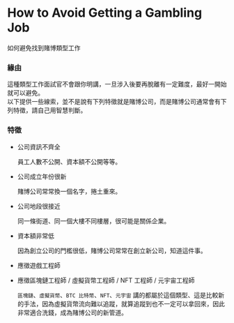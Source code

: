 # How to Avoid Getting a Gambling Job
如何避免找到賭博類型工作

### 緣由
這種類型工作面試官不會跟你明講，一旦涉入後要再脫離有一定難度，最好一開始就可以避免。  
以下提供一些線索，並不是說有下列特徵就是賭博公司，而是賭博公司通常會有下列特徵，請自己用智慧判斷。  

### 特徵
- 公司資訊不齊全

  員工人數不公開、資本額不公開等等。

- 公司成立年份很新 

  賭博公司常常換一個名字，捲土重來。
  
- 公司地段很接近

  同一條街道、同一個大樓不同樓層，很可能是關係企業。
  
- 資本額非常低

  因為創立公司的門檻很低，賭博公司常常在創立新公司，知道這件事。
  
- 應徵遊戲工程師
- 應徵區塊鏈工程師 / 虛擬貨幣工程師 / NFT 工程師 / 元宇宙工程師

  `區塊鏈`、`虛擬貨幣`、`BTC 比特幣`、`NFT`、`元宇宙` 講的都屬於這個類型、這是比較新的手法，因為虛擬貨幣流向難以追蹤，就算追蹤到也不一定可以拿回來，因此非常適合洗錢，成為賭博公司的新管道。 
